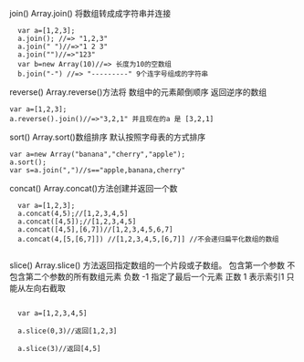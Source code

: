 join()
Array.join() 将数组转成成字符串并连接
  ```
    var a=[1,2,3];
    a.join(); //=> "1,2,3"
    a.join(" ")//=>"1 2 3"
    a.join("")//=>"123"
    var b=new Array(10)//=> 长度为10的空数组
    b.join("-") //=> "---------" 9个连字号组成的字符串
  ```
reverse()
Array.reverse()方法将 数组中的元素颠倒顺序 返回逆序的数组
  ```
  var a=[1,2,3];
  a.reverse().join()//=>"3,2,1" 并且现在的a 是 [3,2,1]
  ```
sort()
Array.sort()数组排序 默认按照字母表的方式排序 
  ```
  var a=new Array("banana","cherry","apple");
  a.sort();
  var s=a.join(",")//s=="apple,banana,cherry"
  ```
concat()
Array.concat()方法创建并返回一个数
```
  var a=[1,2,3];
  a.concat(4,5);//[1,2,3,4,5]
  a.concat([4,5]);//[1,2,3,4,5]
  a.concat([4,5],[6,7])//[1,2,3,4,5,6,7]
  a.concat(4,[5,[6,7]]) //[1,2,3,4,5,[6,7]] //不会递归扁平化数组的数组
  
```
slice()
Array.slice() 方法返回指定数组的一个片段或子数组。
包含第一个参数 不包含第二个参数的所有数组元素
负数 -1 指定了最后一个元素
正数 1  表示索引1
只能从左向右截取
```
  
  var a=[1,2,3,4,5]
  
  a.slice(0,3)//返回[1,2,3]

  a.slice(3)//返回[4,5]
  
```
